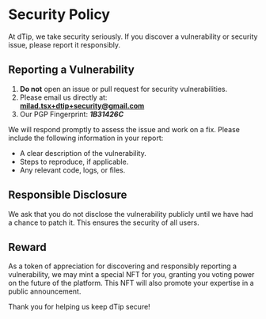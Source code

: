 # Security Policy

At dTip, we take security seriously. If you discover a vulnerability or security issue, please report it responsibly.

## Reporting a Vulnerability

1. **Do not** open an issue or pull request for security vulnerabilities.
2. Please email us directly at:  
   **milad.tsx+dtip+security@gmail.com**
3. Our PGP Fingerprint: ***1B31426C***

We will respond promptly to assess the issue and work on a fix. Please include the following information in your report:
- A clear description of the vulnerability.
- Steps to reproduce, if applicable.
- Any relevant code, logs, or files.

## Responsible Disclosure

We ask that you do not disclose the vulnerability publicly until we have had a chance to patch it. This ensures the security of all users.

## Reward

As a token of appreciation for discovering and responsibly reporting a vulnerability, we may mint a special NFT for you, granting you voting power on the future of the platform. This NFT will also promote your expertise in a public announcement.

Thank you for helping us keep dTip secure!
